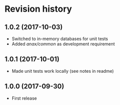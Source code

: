 Revision history
================

1.0.2 (2017-10-03)
-----------------

* Switched to in-memory databases for unit tests
* Added *anax/common* as development requirement


1.0.1 (2017-10-01)
-----------------

* Made unit tests work locally (see notes in readme)


1.0.0 (2017-09-30)
------------------

* First release
